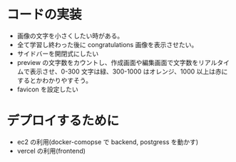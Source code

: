 # コードの実装

- 画像の文字を小さくしたい時がある。
- 全て学習し終わった後に congratulations 画像を表示させたい。
- サイドバーを開閉式にしたい
- preview の文字数をカウントし、作成画面や編集画面で文字数をリアルタイムで表示させ、0-300 文字は緑、300-1000 はオレンジ、1000 以上は赤にするとかわかりやすそう。
- favicon を設定したい

# デプロイするために

- ec2 の利用(docker-comopse で backend, postgress を動かす)
- vercel の利用(frontend)
